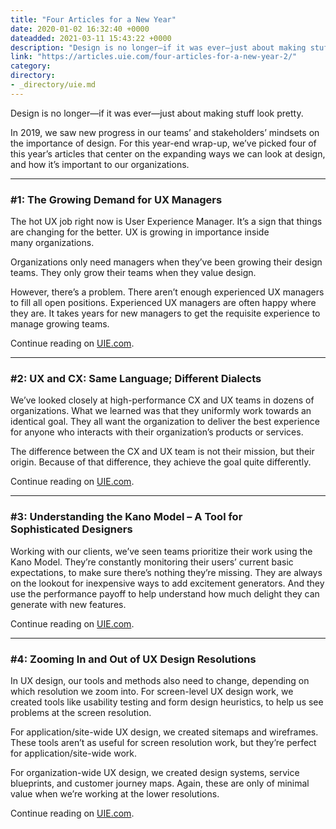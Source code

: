 ```yaml
---
title: "Four Articles for a New Year"
date: 2020-01-02 16:32:40 +0000
dateadded: 2021-03-11 15:43:22 +0000
description: "Design is no longer—if it was ever—just about making stuff look&nbsp;pretty. In 2019, we saw new progress in our teams’ and stakeholders’ mindsets on the importance of design. For this year-end wrap-up, we’ve picked four of this year’s articles that center on the expanding ways we can look at design, and how it’s important to […]"
link: "https://articles.uie.com/four-articles-for-a-new-year-2/"
category:
directory:
- _directory/uie.md
---
```

<p class="body-para">Design is no longer—if it was ever—just about making stuff look pretty.</p>
<p class="body-para">In 2019, we saw new progress in our teams’ and stakeholders’ mindsets on the importance of design. For this year-end wrap-up, we’ve picked four of this year’s articles that center on the expanding ways we can look at design, and how it’s important to our organizations.</p>
<hr />
<h3 class="heading-3 pad-t-20">#1: The Growing Demand for UX Managers</h3>
<p class="body-para">The hot UX job right now is User Experience Manager. It’s a sign that things are changing for the better. UX is growing in importance inside many organizations.</p>
<p class="body-para">Organizations only need managers when they’ve been growing their design teams. They only grow their teams when they value design.</p>
<p class="body-para">However, there’s a problem. There aren’t enough experienced UX managers to fill all open positions. Experienced UX managers are often happy where they are. It takes years for new managers to get the requisite experience to manage growing teams.</p>
<p class="body-para">Continue reading on <a href="https://articles.uie.com/the-growing-demand-for-ux-managers/" target="_blank" rel="noopener">UIE.com</a>.</p>
<hr />
<h3 class="heading-3 pad-t-20">#2: UX and CX: Same Language; Different Dialects</h3>
<p class="body-para">We’ve looked closely at high-performance CX and UX teams in dozens of organizations. What we learned was that they uniformly work towards an identical goal. They all want the organization to deliver the best experience for anyone who interacts with their organization’s products or services.</p>
<p class="body-para">The difference between the CX and UX team is not their mission, but their origin. Because of that difference, they achieve the goal quite differently.</p>
<p class="body-para">Continue reading on <a href="https://articles.uie.com/ux-and-cx-same-language-different-dialects/" target="_blank" rel="noopener">UIE.com</a>.</p>
<hr />
<h3 class="heading-3 pad-t-20">#3: Understanding the Kano Model – A Tool for Sophisticated Designers</h3>
<p class="body-para">Working with our clients, we’ve seen teams prioritize their work using the Kano Model. They’re constantly monitoring their users’ current basic expectations, to make sure there’s nothing they’re missing. They are always on the lookout for inexpensive ways to add excitement generators. And they use the performance payoff to help understand how much delight they can generate with new features.</p>
<p class="body-para">Continue reading on <a href="https://articles.uie.com/kano_model/" target="_blank" rel="noopener">UIE.com</a>.</p>
<hr />
<h3 class="heading-3 pad-t-20">#4: Zooming In and Out of UX Design Resolutions</h3>
<p class="body-para">In UX design, our tools and methods also need to change, depending on which resolution we zoom into. For screen-level UX design work, we created tools like usability testing and form design heuristics, to help us see problems at the screen resolution.</p>
<p class="body-para">For application/site-wide UX design, we created sitemaps and wireframes. These tools aren’t as useful for screen resolution work, but they’re perfect for application/site-wide work.</p>
<p class="body-para">For organization-wide UX design, we created design systems, service blueprints, and customer journey maps. Again, these are only of minimal value when we’re working at the lower resolutions.</p>
<p class="body-para">Continue reading on <a href="https://articles.uie.com/zooming-in-and-out-of-ux-design-resolutions/" target="_blank" rel="noopener">UIE.com</a>.</p>
